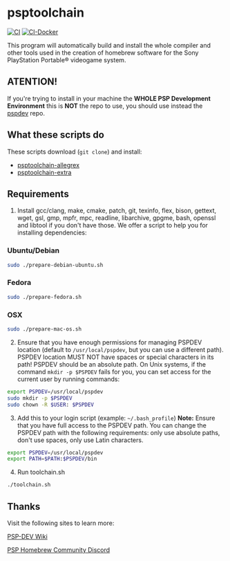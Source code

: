 # psptoolchain

[![CI](https://img.shields.io/github/actions/workflow/status/pspdev/psptoolchain/.github/workflows/compilation.yml?branch=master&style=for-the-badge&logo=github&label=CI)](https://github.com/pspdev/psptoolchain/actions?query=workflow:CI)
[![CI-Docker](https://img.shields.io/github/actions/workflow/status/pspdev/psptoolchain/.github/workflows/docker.yml?branch=master&style=for-the-badge&logo=github&label=CI-Docker)](https://github.com/pspdev/psptoolchain/actions?query=workflow:CI-Docker)

This program will automatically build and install the whole compiler and other tools used in the creation of homebrew software for the Sony PlayStation Portable® videogame system.

## **ATENTION!**

If you're trying to install in your machine the **WHOLE PSP Development Environment** this is **NOT** the repo to use, you should use instead the [pspdev](https://github.com/pspdev/pspdev "pspdev") repo.

## What these scripts do

These scripts download (`git clone`) and install:

-   [psptoolchain-allegrex](https://github.com/pspdev/psptoolchain-allegrex "psptoolchain-allegrex")
-   [psptoolchain-extra](https://github.com/pspdev/psptoolchain-extra "psptoolchain-extra")

## Requirements

1.  Install gcc/clang, make, cmake, patch, git, texinfo, flex, bison, gettext, wget, gsl, gmp, mpfr, mpc, readline, libarchive, gpgme, bash, openssl and libtool if you don't have those.
We offer a script to help you for installing dependencies:

### Ubuntu/Debian
```bash
sudo ./prepare-debian-ubuntu.sh
```

### Fedora
```bash
sudo ./prepare-fedora.sh
```

### OSX
```bash
sudo ./prepare-mac-os.sh
```
[MacPorts]: http://www.macports.org/
[HomeBrew]: http://brew.sh/

2.  Ensure that you have enough permissions for managing PSPDEV location (default to `/usr/local/pspdev`, but you can use a different path). PSPDEV location MUST NOT have spaces or special characters in its path! PSPDEV should be an absolute path. On Unix systems, if the command `mkdir -p $PSPDEV` fails for you, you can set access for the current user by running commands:
```bash
export PSPDEV=/usr/local/pspdev
sudo mkdir -p $PSPDEV
sudo chown -R $USER: $PSPDEV
```

3.  Add this to your login script (example: `~/.bash_profile`)
    **Note:** Ensure that you have full access to the PSPDEV path. You can change the PSPDEV path with the following requirements: only use absolute paths, don't use spaces, only use Latin characters.
```bash
export PSPDEV=/usr/local/pspdev
export PATH=$PATH:$PSPDEV/bin
```

4.  Run toolchain.sh
```bash
./toolchain.sh
```

## Thanks

Visit the following sites to learn more:

[PSP-DEV Wiki](https://psp-dev.org/)

[PSP Homebrew Community Discord](https://discord.gg/bePrj9W)
